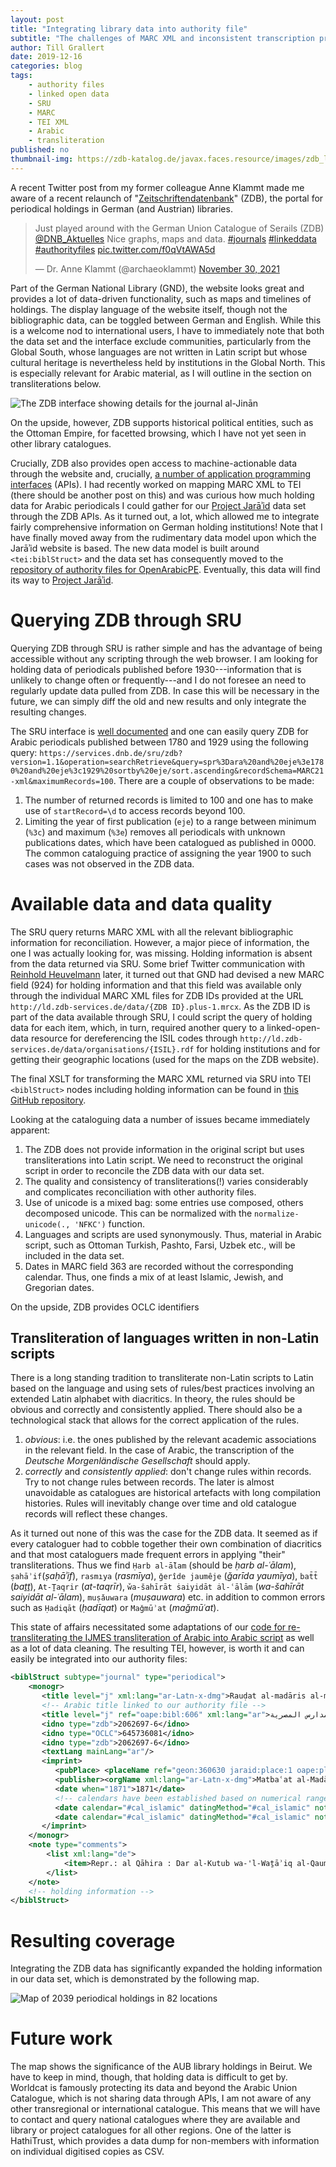 ```yaml
---
layout: post
title: "Integrating library data into authority file"
subtitle: "The challenges of MARC XML and inconsistent transcription practices"
author: Till Grallert
date: 2019-12-16
categories: blog
tags:
	- authority files
	- linked open data
	- SRU
	- MARC
	- TEI XML
	- Arabic
	- transliteration
published: no
thumbnail-img: https://zdb-katalog.de/javax.faces.resource/images/zdb_logo_weiss.svg.xhtml?ln=frontend&ver=1.16.0
---
```


A recent Twitter post from my former colleague Anne Klammt made me aware of a recent relaunch of "[Zeitschriftendatenbank](https://zeitschriftendatenbank.de)" (ZDB), the portal for periodical holdings in German (and Austrian) libraries. 

<blockquote class="twitter-tweet" data-partner="tweetdeck"><p lang="en" dir="ltr">Just played around with the German Union Catalogue of Serails (ZDB) <a href="https://twitter.com/DNB_Aktuelles?ref_src=twsrc%5Etfw">@DNB_Aktuelles</a> Nice graphs, maps and data. <a href="https://twitter.com/hashtag/journals?src=hash&amp;ref_src=twsrc%5Etfw">#journals</a> <a href="https://twitter.com/hashtag/linkeddata?src=hash&amp;ref_src=twsrc%5Etfw">#linkeddata</a> <a href="https://twitter.com/hashtag/authorityfiles?src=hash&amp;ref_src=twsrc%5Etfw">#authorityfiles</a> <a href="https://t.co/f0qVtAWA5d">pic.twitter.com/f0qVtAWA5d</a></p>&mdash; Dr. Anne Klammt (@archaeoklammt) <a href="https://twitter.com/archaeoklammt/status/1465757321464889352?ref_src=twsrc%5Etfw">November 30, 2021</a></blockquote>
<script async src="https://platform.twitter.com/widgets.js" charset="utf-8"></script>


Part of the German National Library (GND), the website looks great and provides a lot of data-driven functionality, such as maps and timelines of holdings. The display language of the website itself, though not the bibliographic data, can be toggled between German and English. While this is a welcome nod to international users, I have to immediately note that both the data set and the interface exclude communities, particularly from the Global South, whose languages are not written in Latin script but whose cultural heritage is nevertheless held by institutions in the Global North. This is especially relevant for Arabic material, as I will outline in the section on transliterations below.

![The ZDB interface showing details for the journal *al-Jinān*](/assets/images/zdb_interface.png)

On the upside, however, ZDB supports historical political entities, such as the Ottoman Empire, for facetted browsing, which I have not yet seen in other library catalogues. 

Crucially, ZDB also provides open access to machine-actionable data through the website and, crucially, [a number of application programming interfaces](https://zeitschriftendatenbank.de/services/schnittstellen/sru) (APIs). I had recently worked on mapping MARC XML to TEI (there should be another post on this) and was curious how much holding data for Arabic periodicals I could gather for our [Project Jarāʾid](https://projectjaraid.github.io) data set through the ZDB APIs. As it turned out, a lot, which allowed me to integrate fairly comprehensive information on German holding institutions! Note that I have finally moved away from the rudimentary data model upon which the Jarāʾid website is based. The new data model is built around `<tei:biblStruct>` and the data set has consequently moved to the [repository of authority files for OpenArabicPE](https://github.com/openarabicpe/authority-files). Eventually, this data will find its way to [Project Jarāʾid](https://projectjaraid.github.io).

# Querying ZDB through SRU

Querying ZDB through SRU is rather simple and has the advantage of being accessible  without any scripting through the web browser. I am looking for holding data of periodicals published before 1930---information that is unlikely to change often or frequently---and I do not foresee an need to regularly update data pulled from ZDB. In case this will be necessary in the future, we can simply diff the old and new results and only integrate the resulting changes.

The SRU interface is [well documented](https://zeitschriftendatenbank.de/services/schnittstellen/sru) and one can easily query ZDB for Arabic periodicals published between 1780 and 1929 using the following query: `https://services.dnb.de/sru/zdb?version=1.1&operation=searchRetrieve&query=spr%3Dara%20and%20eje%3e1780%20and%20eje%3c1929%20sortby%20eje/sort.ascending&recordSchema=MARC21-xml&maximumRecords=100`. There are a couple of observations to be made:

1. The number of returned records is limited to 100 and one has to make use of `startRecord=\d` to access records beyond 100.
2. Limiting the year of first publication (`eje`) to a range between minimum (`%3c`) and maximum (`%3e`) removes all periodicals with unknown publications dates, which have been catalogued as published in 0000. The common cataloguing practice of assigning the year 1900 to such cases was not observed in the ZDB data.

# Available data and data quality

The SRU query returns MARC XML with all the relevant bibliographic information for reconciliation. However, a major piece of information, the one I was actually looking for, was missing. Holding information is absent from the data returned via SRU. Some brief Twitter communication with [Reinhold Heuvelmann](https://twitter.com/sollbruchstelle) later, it turned out that GND had devised a new MARC field (924) for holding information and that this field was available only through the individual MARC XML files for ZDB IDs provided at the URL `http://ld.zdb-services.de/data/{ZDB ID}.plus-1.mrcx`. As the ZDB ID is part of the data available through SRU, I could script the query of holding data for each item, which, in turn, required another query to a linked-open-data resource for dereferencing the ISIL codes through `http://ld.zdb-services.de/data/organisations/{ISIL}.rdf` for holding institutions and for getting their geographic locations (used for the maps on the ZDB website).

The final XSLT for transforming the MARC XML returned via SRU into TEI `<biblStruct>` nodes including holding information can be found in [this GitHub repository](https://github.com/openarabicpe/convert_tei-to-bibliographic-data).

Looking at the cataloguing data a number of issues became immediately apparent: 

1. The ZDB does not provide information in the original script but uses transliterations into Latin script. We need to reconstruct the original script in order to reconcile the ZDB data with our data set.
2. The quality and consistency of transliterations(!) varies considerably and complicates reconciliation with other authority files.
3. Use of unicode is a mixed bag: some entries use composed, others decomposed unicode. This can be normalized with the `normalize-unicode(., 'NFKC')` function.
3. Languages and scripts are used synonymously. Thus, material in Arabic script, such as Ottoman Turkish, Pashto, Farsi, Uzbek etc., will be included in the data set.
4. Dates in MARC field 363 are recorded without the corresponding calendar. Thus, one finds a mix of at least Islamic, Jewish, and Gregorian dates.

On the upside, ZDB provides OCLC identifiers 

## Transliteration of languages written in non-Latin scripts

There is a long standing tradition to transliterate non-Latin scripts to Latin based on the language and using sets of rules/best practices involving an extended Latin alphabet with diacritics. In theory, the rules should be obvious and correctly and consistently applied. There should also be a technological stack that allows for the correct application of the rules. 

1. *obvious*: i.e. the ones published by the relevant academic associations in the relevant field. In the case of Arabic, the transcription of the *Deutsche Morgenländische Gesellschaft* should apply.
2. *correctly* and *consistently applied*: don't change rules within records. Try to not change rules between records. The later is almost unavoidable as catalogues are historical artefacts with long compilation histories. Rules will inevitably change over time and old catalogue records will reflect these changes.

As it turned out none of this was the case for the ZDB data. It seemed as if every cataloguer had to cobble together their own combination of diacritics and that most cataloguers made frequent errors in applying "their" transliterations. Thus we find `Ḥarb al-ā̆lam` (should be *ḥarb al-ʿālam*), `ṣahāʾif`(*ṣaḥāʾif*), `rasmıya` (*rasmīya*), `ǧerîde jaumêje` (*ǧarīda yaumīya*), `bat̄t̄` (*baṯṯ*), `At-Ṯaqrir` (*at-taqrīr*), `w̌a-šahīrāt ṡaiyidāt ȧl-ʿālām` (*wa-šahīrāt saiyidāt al-ʿālam*), `muṣǎuwara` (*muṣauwara*) etc. in addition to common errors such as `Ḥadiqāt` (*ḥadīqat*) or `Maǧmūʾat` (*maǧmūʿat*).

This state of affairs necessitated some adaptations of our [code for re-transliterating the IJMES transliteration of Arabic into Arabic script](https://github.com/OpenArabicPE/authority-files/blob/master/xslt/tei-biblstruct_add-arabic-script.xsl) as well as a lot of data cleaning. The resulting TEI, however, is worth it and can easily be integrated into our authority files:

```xml
<biblStruct subtype="journal" type="periodical">
    <monogr>
       <title level="j" xml:lang="ar-Latn-x-dmg">Rauḍat al-madāris al-miṣrı̄ya</title>
       <!-- Arabic title linked to our authority file -->
       <title level="j" ref="oape:bibl:606" xml:lang="ar">روضة المدارس المصرية</title>
       <idno type="zdb">2062697-6</idno>
       <idno type="OCLC">645736081</idno>
       <idno type="zdb">2062697-6</idno>
       <textLang mainLang="ar"/>
       <imprint>
          <pubPlace> <placeName ref="geon:360630 jaraid:place:1 oape:place:226" xml:lang="ar-Latn-x-ijmes">al-Qāhira</placeName> <placeName ref="geon:360630 jaraid:place:1 oape:place:226" resp="#xslt" xml:lang="ar">القاهرة</placeName> </pubPlace>
          <publisher><orgName xml:lang="ar-Latn-x-dmg">Matbaʿat al-Madāris al Malakı̄ya</orgName></publisher>
          <date when="1871">1871</date>
          <!-- calendars have been established based on numerical ranges. dates were then normalised -->
          <date calendar="#cal_islamic" datingMethod="#cal_islamic" notAfter="1871-03-22" notBefore="1870-04-03" type="onset" when-custom="1287">1287</date>
          <date calendar="#cal_islamic" datingMethod="#cal_islamic" notAfter="1878-01-04" notBefore="1877-01-16" type="terminus" when-custom="1294">1294</date>
       </imprint>
    </monogr>
    <note type="comments"> 
    	<list xml:lang="de">
            <item>Repr.: al Qāhira : Dar al-Kutub wa-'l-Waṯāʾiq al-Qaumı̄ya, 1997/98</item>  
		</list> 
	</note>
    <!-- holding information -->
</biblStruct>
```

# Resulting coverage

Integrating the ZDB data has significantly expanded the holding information in our data set, which is demonstrated by the following map.

![Map of 2039 periodical holdings in 82 locations](/assets/maps/map-data-set-periodical-holdings-med-na_mapped.svg)


# Future work

The map shows the significance of the AUB library holdings in Beirut. We have to keep in mind, though, that holding data is difficult to get by. Worldcat is famously protecting its data and beyond the Arabic Union Catalogue, which is not sharing data through APIs, I am not aware of any other transregional or international catalogue. This means that we will have to contact and query national catalogues where they are available and library or project catalogues for all other regions. One of the latter is HathiTrust, which provides a data dump for non-members with information on individual digitised copies as CSV. 